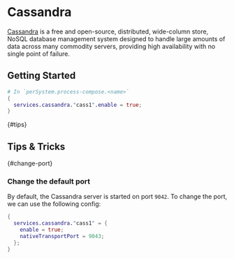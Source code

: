 # Cassandra

[Cassandra] is a free and open-source, distributed, wide-column store, NoSQL database management system designed to handle large amounts of data across many commodity servers, providing high availability with no single point of failure.

[Cassandra]: https://cassandra.apache.org/_/index.html

## Getting Started

```nix
# In `perSystem.process-compose.<name>`
{
  services.cassandra."cass1".enable = true;
}
```

{#tips}
## Tips & Tricks

{#change-port}
### Change the default port

By default, the Cassandra server is started on port `9042`. To change the port, we can use the following config:

```nix
{
  services.cassandra."cass1" = {
    enable = true;
    nativeTransportPort = 9043;
  };
}
```
